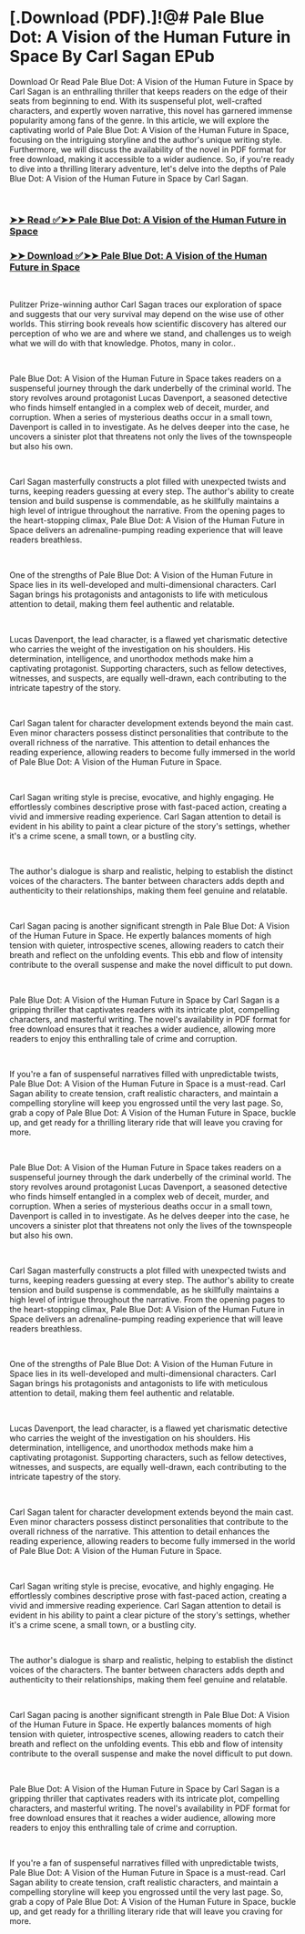 # [.Download (PDF).]!@# Pale Blue Dot: A Vision of the Human Future in Space By Carl Sagan EPub

<p>Download Or Read Pale Blue Dot: A Vision of the Human Future in Space by Carl Sagan is an enthralling thriller that keeps readers on the edge of their seats from beginning to end. With its suspenseful plot, well-crafted characters, and expertly woven narrative, this novel has garnered immense popularity among fans of the genre. In this article, we will explore the captivating world of Pale Blue Dot: A Vision of the Human Future in Space, focusing on the intriguing storyline and the author's unique writing style. Furthermore, we will discuss the availability of the novel in PDF format for free download, making it accessible to a wider audience. So, if you're ready to dive into a thrilling literary adventure, let's delve into the depths of Pale Blue Dot: A Vision of the Human Future in Space by Carl Sagan.</p>
<p>&nbsp;</p>

### [➤➤ Read ✅➤➤ Pale Blue Dot: A Vision of the Human Future in Space](https://pdfwebsitebooks.blogspot.com/id/61663)

### [➤➤ Download ✅➤➤ Pale Blue Dot: A Vision of the Human Future in Space](https://pdfwebsitebooks.blogspot.com/id/61663)

<p>&nbsp;</p>
<p>Pulitzer Prize-winning author Carl Sagan traces our exploration of space and suggests that our very survival may depend on the wise use of other worlds. This stirring book reveals how scientific discovery has altered our perception of who we are and where we stand, and challenges us to weigh what we will do with that knowledge. Photos, many in color..</p>
<p>&nbsp;</p>
<p>Pale Blue Dot: A Vision of the Human Future in Space takes readers on a suspenseful journey through the dark underbelly of the criminal world. The story revolves around protagonist Lucas Davenport, a seasoned detective who finds himself entangled in a complex web of deceit, murder, and corruption. When a series of mysterious deaths occur in a small town, Davenport is called in to investigate. As he delves deeper into the case, he uncovers a sinister plot that threatens not only the lives of the townspeople but also his own.</p>
<p>&nbsp;</p>
<p>Carl Sagan masterfully constructs a plot filled with unexpected twists and turns, keeping readers guessing at every step. The author's ability to create tension and build suspense is commendable, as he skillfully maintains a high level of intrigue throughout the narrative. From the opening pages to the heart-stopping climax, Pale Blue Dot: A Vision of the Human Future in Space delivers an adrenaline-pumping reading experience that will leave readers breathless.</p>
<p>&nbsp;</p>
<p>One of the strengths of Pale Blue Dot: A Vision of the Human Future in Space lies in its well-developed and multi-dimensional characters. Carl Sagan brings his protagonists and antagonists to life with meticulous attention to detail, making them feel authentic and relatable.</p>
<p>&nbsp;</p>
<p>Lucas Davenport, the lead character, is a flawed yet charismatic detective who carries the weight of the investigation on his shoulders. His determination, intelligence, and unorthodox methods make him a captivating protagonist. Supporting characters, such as fellow detectives, witnesses, and suspects, are equally well-drawn, each contributing to the intricate tapestry of the story.</p>
<p>&nbsp;</p>
<p>Carl Sagan talent for character development extends beyond the main cast. Even minor characters possess distinct personalities that contribute to the overall richness of the narrative. This attention to detail enhances the reading experience, allowing readers to become fully immersed in the world of Pale Blue Dot: A Vision of the Human Future in Space.</p>
<p>&nbsp;</p>
<p>Carl Sagan writing style is precise, evocative, and highly engaging. He effortlessly combines descriptive prose with fast-paced action, creating a vivid and immersive reading experience. Carl Sagan attention to detail is evident in his ability to paint a clear picture of the story's settings, whether it's a crime scene, a small town, or a bustling city.</p>
<p>&nbsp;</p>
<p>The author's dialogue is sharp and realistic, helping to establish the distinct voices of the characters. The banter between characters adds depth and authenticity to their relationships, making them feel genuine and relatable.</p>
<p>&nbsp;</p>
<p>Carl Sagan pacing is another significant strength in Pale Blue Dot: A Vision of the Human Future in Space. He expertly balances moments of high tension with quieter, introspective scenes, allowing readers to catch their breath and reflect on the unfolding events. This ebb and flow of intensity contribute to the overall suspense and make the novel difficult to put down.</p>
<p>&nbsp;</p>
<p>Pale Blue Dot: A Vision of the Human Future in Space by Carl Sagan is a gripping thriller that captivates readers with its intricate plot, compelling characters, and masterful writing. The novel's availability in PDF format for free download ensures that it reaches a wider audience, allowing more readers to enjoy this enthralling tale of crime and corruption.</p>
<p>&nbsp;</p>
<p>If you're a fan of suspenseful narratives filled with unpredictable twists, Pale Blue Dot: A Vision of the Human Future in Space is a must-read. Carl Sagan ability to create tension, craft realistic characters, and maintain a compelling storyline will keep you engrossed until the very last page. So, grab a copy of Pale Blue Dot: A Vision of the Human Future in Space, buckle up, and get ready for a thrilling literary ride that will leave you craving for more.</p>
<p>&nbsp;</p>
<p>Pale Blue Dot: A Vision of the Human Future in Space takes readers on a suspenseful journey through the dark underbelly of the criminal world. The story revolves around protagonist Lucas Davenport, a seasoned detective who finds himself entangled in a complex web of deceit, murder, and corruption. When a series of mysterious deaths occur in a small town, Davenport is called in to investigate. As he delves deeper into the case, he uncovers a sinister plot that threatens not only the lives of the townspeople but also his own.</p>
<p>&nbsp;</p>
<p>Carl Sagan masterfully constructs a plot filled with unexpected twists and turns, keeping readers guessing at every step. The author's ability to create tension and build suspense is commendable, as he skillfully maintains a high level of intrigue throughout the narrative. From the opening pages to the heart-stopping climax, Pale Blue Dot: A Vision of the Human Future in Space delivers an adrenaline-pumping reading experience that will leave readers breathless.</p>
<p>&nbsp;</p>
<p>One of the strengths of Pale Blue Dot: A Vision of the Human Future in Space lies in its well-developed and multi-dimensional characters. Carl Sagan brings his protagonists and antagonists to life with meticulous attention to detail, making them feel authentic and relatable.</p>
<p>&nbsp;</p>
<p>Lucas Davenport, the lead character, is a flawed yet charismatic detective who carries the weight of the investigation on his shoulders. His determination, intelligence, and unorthodox methods make him a captivating protagonist. Supporting characters, such as fellow detectives, witnesses, and suspects, are equally well-drawn, each contributing to the intricate tapestry of the story.</p>
<p>&nbsp;</p>
<p>Carl Sagan talent for character development extends beyond the main cast. Even minor characters possess distinct personalities that contribute to the overall richness of the narrative. This attention to detail enhances the reading experience, allowing readers to become fully immersed in the world of Pale Blue Dot: A Vision of the Human Future in Space.</p>
<p>&nbsp;</p>
<p>Carl Sagan writing style is precise, evocative, and highly engaging. He effortlessly combines descriptive prose with fast-paced action, creating a vivid and immersive reading experience. Carl Sagan attention to detail is evident in his ability to paint a clear picture of the story's settings, whether it's a crime scene, a small town, or a bustling city.</p>
<p>&nbsp;</p>
<p>The author's dialogue is sharp and realistic, helping to establish the distinct voices of the characters. The banter between characters adds depth and authenticity to their relationships, making them feel genuine and relatable.</p>
<p>&nbsp;</p>
<p>Carl Sagan pacing is another significant strength in Pale Blue Dot: A Vision of the Human Future in Space. He expertly balances moments of high tension with quieter, introspective scenes, allowing readers to catch their breath and reflect on the unfolding events. This ebb and flow of intensity contribute to the overall suspense and make the novel difficult to put down.</p>
<p>&nbsp;</p>
<p>Pale Blue Dot: A Vision of the Human Future in Space by Carl Sagan is a gripping thriller that captivates readers with its intricate plot, compelling characters, and masterful writing. The novel's availability in PDF format for free download ensures that it reaches a wider audience, allowing more readers to enjoy this enthralling tale of crime and corruption.</p>
<p>&nbsp;</p>
<p>If you're a fan of suspenseful narratives filled with unpredictable twists, Pale Blue Dot: A Vision of the Human Future in Space is a must-read. Carl Sagan ability to create tension, craft realistic characters, and maintain a compelling storyline will keep you engrossed until the very last page. So, grab a copy of Pale Blue Dot: A Vision of the Human Future in Space, buckle up, and get ready for a thrilling literary ride that will leave you craving for more.</p>
<p>&nbsp;</p>
